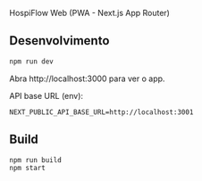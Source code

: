 HospiFlow Web (PWA - Next.js App Router)

## Desenvolvimento
```bash
npm run dev
```
Abra http://localhost:3000 para ver o app.

API base URL (env):
```
NEXT_PUBLIC_API_BASE_URL=http://localhost:3001
```

## Build
```bash
npm run build
npm start
```
